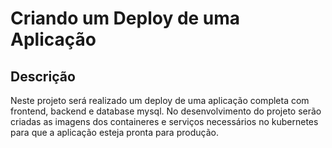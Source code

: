 # Criando um Deploy de uma Aplicação

## Descrição
Neste projeto será realizado um deploy de uma aplicação completa com frontend, backend e database mysql. No desenvolvimento do projeto serão criadas as imagens dos containeres e serviços necessários no kubernetes para que a aplicação esteja pronta para produção.
